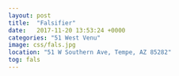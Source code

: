 ```yaml
---
layout: post
title:  "Falsifier"
date:   2017-11-20 13:53:24 +0000
categories: "51 West Venu"
image: css/fals.jpg
location: "51 W Southern Ave, Tempe, AZ 85282"
tog: fals
---
```

